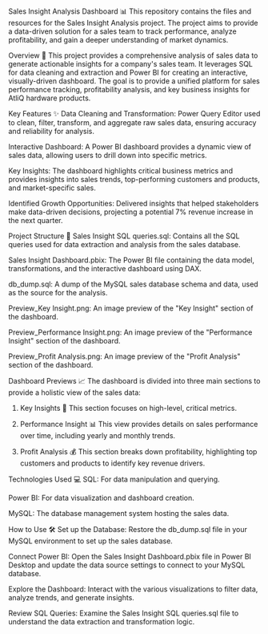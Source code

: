 Sales Insight Analysis Dashboard 📊
This repository contains the files and resources for the Sales Insight Analysis project. The project aims to provide a data-driven solution for a sales team to track performance, analyze profitability, and gain a deeper understanding of market dynamics.

Overview 🚀
This project provides a comprehensive analysis of sales data to generate actionable insights for a company's sales team. It leverages SQL for data cleaning and extraction and Power BI for creating an interactive, visually-driven dashboard. The goal is to provide a unified platform for sales performance tracking, profitability analysis, and key business insights for AtliQ hardware products.

Key Features ✨
Data Cleaning and Transformation: Power Query Editor used to clean, filter, transform, and aggregate raw sales data, ensuring accuracy and reliability for analysis.

Interactive Dashboard: A Power BI dashboard provides a dynamic view of sales data, allowing users to drill down into specific metrics.

Key Insights: The dashboard highlights critical business metrics and provides insights into sales trends, top-performing customers and products, and market-specific sales.

Identified Growth Opportunities: Delivered insights that helped stakeholders make data-driven decisions, projecting a potential 7% revenue increase in the next quarter.

Project Structure 📁
Sales Insight SQL queries.sql: Contains all the SQL queries used for data extraction and analysis from the sales database.

Sales Insight Dashboard.pbix: The Power BI file containing the data model, transformations, and the interactive dashboard using DAX.

db_dump.sql: A dump of the MySQL sales database schema and data, used as the source for the analysis.

Preview_Key Insight.png: An image preview of the "Key Insight" section of the dashboard.

Preview_Performance Insight.png: An image preview of the "Performance Insight" section of the dashboard.

Preview_Profit Analysis.png: An image preview of the "Profit Analysis" section of the dashboard.

Dashboard Previews 📈
The dashboard is divided into three main sections to provide a holistic view of the sales data:

1. Key Insights 🔑
This section focuses on high-level, critical metrics.

2. Performance Insight 📊
This view provides details on sales performance over time, including yearly and monthly trends.

3. Profit Analysis 💰
This section breaks down profitability, highlighting top customers and products to identify key revenue drivers.

Technologies Used 💻
SQL: For data manipulation and querying.

Power BI: For data visualization and dashboard creation.

MySQL: The database management system hosting the sales data.

How to Use 🛠️
Set up the Database: Restore the db_dump.sql file in your MySQL environment to set up the sales database.

Connect Power BI: Open the Sales Insight Dashboard.pbix file in Power BI Desktop and update the data source settings to connect to your MySQL database.

Explore the Dashboard: Interact with the various visualizations to filter data, analyze trends, and generate insights.

Review SQL Queries: Examine the Sales Insight SQL queries.sql file to understand the data extraction and transformation logic.




